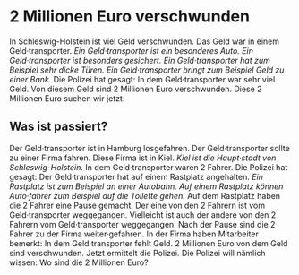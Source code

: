 # 2 Millionen Euro verschwunden

In Schleswig-Holstein ist viel Geld verschwunden. Das Geld war in einem Geld·transporter. 
*Ein Geld·transporter ist ein besonderes Auto.* 
*Ein Geld·transporter ist besonders gesichert.* 
*Ein Geld·transporter hat zum Beispiel sehr dicke Türen.* 
*Ein Geld·transporter bringt zum Beispiel Geld zu einer Bank.* Die Polizei hat gesagt: In dem Geld·transporter war sehr viel Geld. Von diesem Geld sind 2 Millionen Euro verschwunden. Diese 2 Millionen Euro suchen wir jetzt. 

## Was ist passiert?
Der Geld·transporter ist in Hamburg losgefahren. Der Geld·transporter sollte zu einer Firma fahren. Diese Firma ist in Kiel. 
*Kiel ist die Haupt·stadt von Schleswig-Holstein.* In dem Geld·transporter waren 2 Fahrer. Die Polizei hat gesagt: Der Geld·transporter hat auf einem Rastplatz angehalten. 
*Ein Rastplatz ist zum Beispiel an einer Autobahn.* 
*Auf einem Rastplatz können Auto·fahrer zum Beispiel auf die Toilette gehen.* Auf dem Rastplatz haben die 2 Fahrer eine Pause gemacht. Der eine von den 2 Fahrern ist vom Geld·transporter weggegangen. Vielleicht ist auch der andere von den 2 Fahrern vom Geld·transporter weggegangen. Nach der Pause sind die 2 Fahrer zu der Firma weiter·gefahren. In der Firma haben Mitarbeiter bemerkt: In dem Geld·transporter fehlt Geld. 2 Millionen Euro von dem Geld sind verschwunden. 
Jetzt ermittelt die Polizei. Die Polizei will nämlich wissen: Wo sind die 2 Millionen Euro? 
